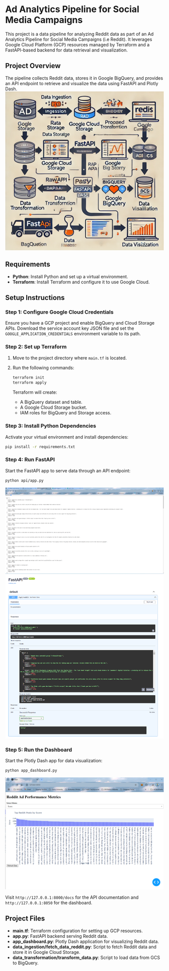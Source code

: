 # Ad Analytics Pipeline for Social Media Campaigns

This project is a data pipeline for analyzing Reddit data as part of an Ad Analytics Pipeline for Social Media Campaigns (i.e Reddit). 
It leverages Google Cloud Platform (GCP) resources managed by Terraform and a FastAPI-based backend for data retrieval and visualization.

## Project Overview

The pipeline collects Reddit data, stores it in Google BigQuery, and provides an API endpoint to retrieve and visualize the data using FastAPI and Plotly Dash.
![img_3.png](img_3.png)

## Requirements

- **Python**: Install Python and set up a virtual environment.
- **Terraform**: Install Terraform and configure it to use Google Cloud.

## Setup Instructions

### Step 1: Configure Google Cloud Credentials
Ensure you have a GCP project and enable BigQuery and Cloud Storage APIs. Download the service account key JSON file and set the `GOOGLE_APPLICATION_CREDENTIALS` environment variable to its path.

### Step 2: Set up Terraform

1. Move to the project directory where `main.tf` is located.
2. Run the following commands:

    ```bash
    terraform init
    terraform apply
    ```

   Terraform will create:
   - A BigQuery dataset and table.
   - A Google Cloud Storage bucket.
   - IAM roles for BigQuery and Storage access.

### Step 3: Install Python Dependencies

Activate your virtual environment and install dependencies:

```bash
pip install -r requirements.txt
```

### Step 4: Run FastAPI

Start the FastAPI app to serve data through an API endpoint:

```bash
python api/app.py
```
![img_1.png](img_1.png)
![img.png](img.png)

### Step 5: Run the Dashboard

Start the Plotly Dash app for data visualization:

```bash
python app_dashboard.py
```
![img_2.png](img_2.png)

Visit `http://127.0.0.1:8000/docs` for the API documentation and `http://127.0.0.1:8050` for the dashboard.

## Project Files

- **main.tf**: Terraform configuration for setting up GCP resources.
- **app.py**: FastAPI backend serving Reddit data.
- **app_dashboard.py**: Plotly Dash application for visualizing Reddit data.
- **data_ingestion/fetch_data_reddit.py**: Script to fetch Reddit data and store it in Google Cloud Storage.
- **data_transformation/transform_data.py**: Script to load data from GCS to BigQuery.